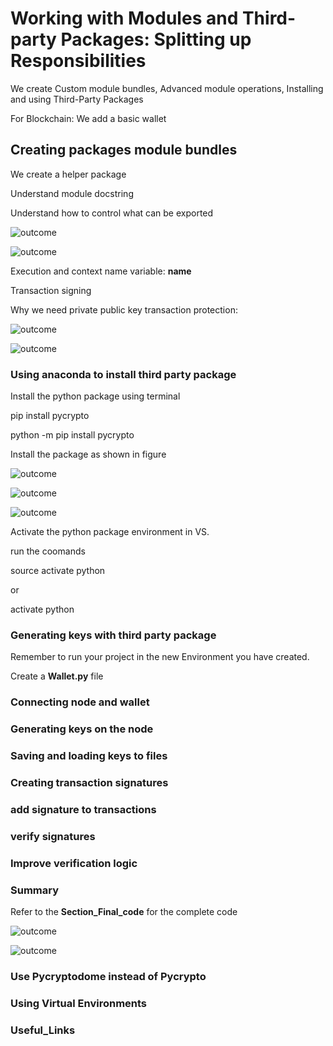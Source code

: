 # Working with Modules and Third-party Packages: Splitting up Responsibilities

We create Custom module bundles, Advanced module operations, Installing and using Third-Party Packages

For Blockchain: We add a basic wallet

## Creating packages module bundles

We create a helper package

Understand module docstring

Understand how to control what can be exported

![outcome](./01.JPG)

![outcome](./02.JPG)

Execution and context name variable: __name__

Transaction signing

Why we need private public key transaction protection:

![outcome](./03.JPG)

![outcome](./04.JPG)

### Using anaconda to install third party package

Install the python package using terminal

pip install pycrypto

python -m pip install pycrypto

Install the package as shown in figure

![outcome](./05.JPG)

![outcome](./06.JPG)

![outcome](./07.JPG)


Activate the python package environment in VS.

run the coomands

source activate python

or 

activate python

### Generating keys with third party package

Remember to run your project in the new Environment you have created.

Create a **Wallet.py** file

### Connecting node and wallet

### Generating keys on the node

### Saving and loading keys to files

### Creating transaction signatures

### add signature to transactions

### verify signatures

### Improve verification logic

### Summary

Refer to the **Section_Final_code** for the complete code 

![outcome](./08.JPG)

![outcome](./09.JPG)

### Use Pycryptodome instead of Pycrypto

### Using Virtual Environments

### Useful_Links





